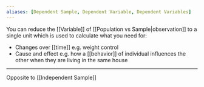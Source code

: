 ```yaml
---
aliases: [Dependent Sample, Dependent Variable, Dependent Variables]
---
```



You can reduce the [[Variable]] of [[Population vs Sample|observation]] to a single unit which is used to calculate what you need for:

- Changes over [[time]] e.g. weight control
- Cause and effect e.g. how a [[behavior]] of individual influences the other when they are living in the same house

---

Opposite to [[Independent Sample]]